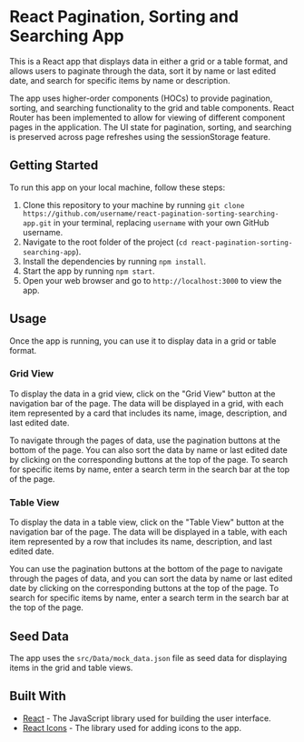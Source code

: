 # React Pagination, Sorting and Searching App

This is a React app that displays data in either a grid or a table format, and allows users to paginate through the data, sort it by name or last edited date, and search for specific items by name or description.

The app uses higher-order components (HOCs) to provide pagination, sorting, and searching functionality to the grid and table components. 
React Router has been implemented to allow for viewing of different component pages in the application.
The UI state for pagination, sorting, and searching is preserved across page refreshes using the sessionStorage feature.

## Getting Started

To run this app on your local machine, follow these steps:

1. Clone this repository to your machine by running `git clone https://github.com/username/react-pagination-sorting-searching-app.git` in your terminal, replacing `username` with your own GitHub username.
2. Navigate to the root folder of the project (`cd react-pagination-sorting-searching-app`).
3. Install the dependencies by running `npm install`.
4. Start the app by running `npm start`.
5. Open your web browser and go to `http://localhost:3000` to view the app.

## Usage

Once the app is running, you can use it to display data in a grid or table format. 

### Grid View

To display the data in a grid view, click on the "Grid View" button at the navigation bar of the page. The data will be displayed in a grid, with each item represented by a card that includes its name, image, description, and last edited date.

To navigate through the pages of data, use the pagination buttons at the bottom of the page. You can also sort the data by name or last edited date by clicking on the corresponding buttons at the top of the page. To search for specific items by name, enter a search term in the search bar at the top of the page.

### Table View

To display the data in a table view, click on the "Table View" button at the navigation bar of the page. The data will be displayed in a table, with each item represented by a row that includes its name, description, and last edited date.

You can use the pagination buttons at the bottom of the page to navigate through the pages of data, and you can sort the data by name or last edited date by clicking on the corresponding buttons at the top of the page. To search for specific items by name, enter a search term in the search bar at the top of the page.

## Seed Data

The app uses the `src/Data/mock_data.json` file as seed data for displaying items in the grid and table views.

## Built With

* [React](https://reactjs.org/) - The JavaScript library used for building the user interface.
* [React Icons](https://react-icons.github.io/react-icons/) - The library used for adding icons to the app.
